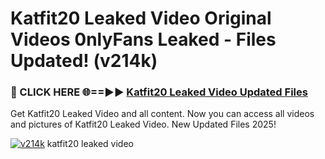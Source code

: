# Katfit20 Leaked Video Original Videos 0nlyFans Leaked - Files Updated! (v214k)

<h3>🔴 CLICK HERE 🌐==►► <a href="https://tinyurl.com/ms9xzufz" rel="nofollow">Katfit20 Leaked Video Updated Files</a></h3>

Get Katfit20 Leaked Video and all content. Now you can access all videos and pictures of Katfit20 Leaked Video. New Updated Files 2025!

[![v214k](https://i.imgur.com/PQ7UWWw.gif)](https://tinyurl.com/ms9xzufz)
katfit20 leaked video